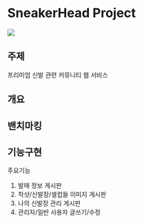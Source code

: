 # SneakerHead Project 
<img src="http://github.com/SneakerHead/Project/Screenshots/mainpage.png"> </a>

## 주제
프리미엄 신발 관련 커뮤니티 웹 서비스

## 개요



## 밴치마킹

## 기능구현


주요기능

1. 발매 정보 게시판
2. 착샷/신발장/셀럽들 이미지 게시판
3. 나의 신발장 관리 게시판
4. 관리자/일반 사용자 글쓰기/수정
  

